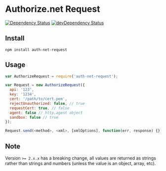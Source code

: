 # Authorize.net Request

[![Dependency Status](https://david-dm.org/durango/authorize-net-request.svg?theme=shields.io)](https://david-dm.org/durango/authorize-net-request) [![devDependency Status](https://david-dm.org/durango/authorize-net-request/dev-status.svg?theme=shields.io)](https://david-dm.org/durango/authorize-net-request#info=devDependencies)

## Install

    npm install auth-net-request

## Usage

```js
var AuthorizeRequest = require('auth-net-request');

var Request = new AuthorizeRequest({
  api: '123',
  key: '1234',
  cert: '/path/to/cert.pem',
  rejectUnauthorized: false, // true
  requestCert: true, // false
  agent: false // http.agent object
  sandbox: false // true
});

Request.send(<method>, <xml>, [xmlOptions], function(err, response) {});
```

## Note

Version `>= 2.x.x` has a breaking change, all values are returned as strings rather than strings and numbers (unless the value is an object, array, etc).
